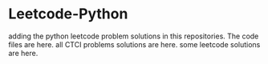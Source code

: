 # Leetcode-Python
adding the python leetcode problem solutions in this repositories. 
The code files are here.
all CTCI problems solutions are here.
some leetcode solutions are here.











































































































































































































































































































































































































































































































































































































































































































































































































































































































